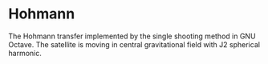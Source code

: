 # Hohmann
The Hohmann transfer implemented by the single shooting method in GNU Octave. The satellite is moving in central gravitational field with J2 spherical harmonic.
